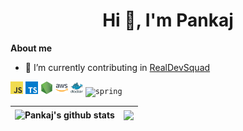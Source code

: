<h1 align="center">Hi 👋, I'm Pankaj</h1>

**About me**
- 🔭 I’m currently contributing in [RealDevSquad](https://realdevsquad.com/)

<!-- - 📝 I regularly write articles on [https://medium.com/@pankajjs](https://medium.com/@pankajjs) -->

<code><img height="20" width="20" alt="javascript" src="https://raw.githubusercontent.com/github/explore/80688e429a7d4ef2fca1e82350fe8e3517d3494d/topics/javascript/javascript.png"></code>
<code><img height="20" width="20" alt="typescript" src="https://raw.githubusercontent.com/github/explore/80688e429a7d4ef2fca1e82350fe8e3517d3494d/topics/typescript/typescript.png"></code>
<code><img height="20" width="20" alt="nodejs" src="https://raw.githubusercontent.com/github/explore/80688e429a7d4ef2fca1e82350fe8e3517d3494d/topics/nodejs/nodejs.png"></code>    <code><img src="https://raw.githubusercontent.com/devicons/devicon/master/icons/amazonwebservices/amazonwebservices-original-wordmark.svg" alt="aws" height="20" width="20"/></code>
<code><img src="https://raw.githubusercontent.com/devicons/devicon/master/icons/docker/docker-original-wordmark.svg" alt="docker" height="20" width="20"/></code>
<code><img src="https://www.vectorlogo.zone/logos/springio/springio-icon.svg" alt="spring" height="20" width="20"/></code>

<!-- # Blog posts -->

| <img align="center" src="https://github-readme-stats.vercel.app/api?username=pankajjs&show_icons=true&include_all_commits=true&theme=buefy&hide_border=true&hide=stars" alt="Pankaj's github stats" /> | <img align="center" src="https://github-readme-stats.vercel.app/api/top-langs/?username=pankajjs&layout=compact&theme=buefy&hide_border=true" /> |
| ------------- | ------------- |
